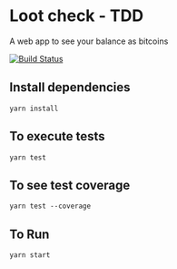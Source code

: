 # Loot check - TDD

A web app to see your balance as bitcoins

[![Build Status](https://travis-ci.org/bhupendrajoshi/react-tdd-lootcheck.svg?branch=master)](https://travis-ci.org/bhupendrajoshi/react-tdd-lootcheck)

## Install dependencies
`yarn install`

## To execute tests
`yarn test`

## To see test coverage
`yarn test --coverage`

## To Run
`yarn start`
